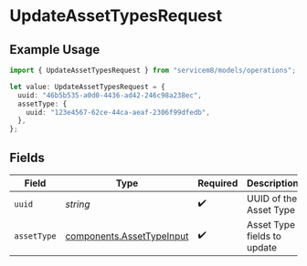 # UpdateAssetTypesRequest

## Example Usage

```typescript
import { UpdateAssetTypesRequest } from "servicem8/models/operations";

let value: UpdateAssetTypesRequest = {
  uuid: "46b5b535-a0d0-4436-ad42-246c98a238ec",
  assetType: {
    uuid: "123e4567-62ce-44ca-aeaf-2306f99dfedb",
  },
};
```

## Fields

| Field                                                                  | Type                                                                   | Required                                                               | Description                                                            |
| ---------------------------------------------------------------------- | ---------------------------------------------------------------------- | ---------------------------------------------------------------------- | ---------------------------------------------------------------------- |
| `uuid`                                                                 | *string*                                                               | :heavy_check_mark:                                                     | UUID of the Asset Type                                                 |
| `assetType`                                                            | [components.AssetTypeInput](../../models/components/assettypeinput.md) | :heavy_check_mark:                                                     | Asset Type fields to update                                            |